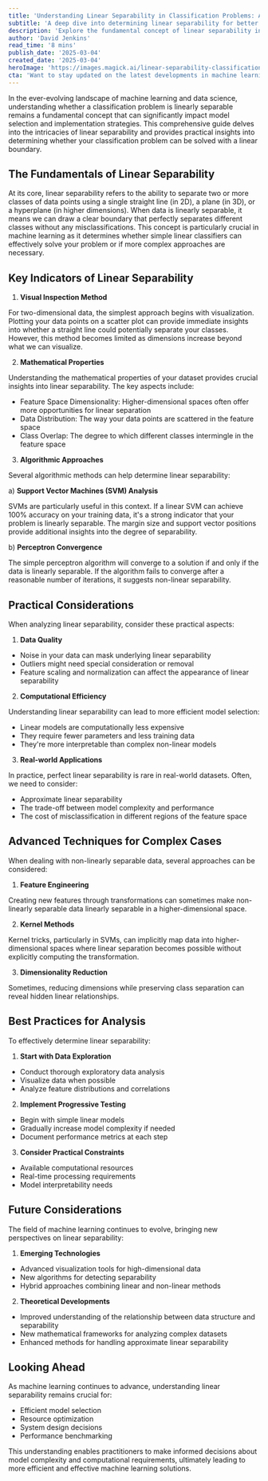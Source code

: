```yaml
---
title: 'Understanding Linear Separability in Classification Problems: A Comprehensive Guide'
subtitle: 'A deep dive into determining linear separability for better machine learning model selection'
description: 'Explore the fundamental concept of linear separability in classification problems and learn practical methods to determine if your data can be separated using linear boundaries. This comprehensive guide covers visual inspection techniques, mathematical properties, and algorithmic approaches to help you make informed decisions about model selection and implementation strategies.'
author: 'David Jenkins'
read_time: '8 mins'
publish_date: '2025-03-04'
created_date: '2025-03-04'
heroImage: 'https://images.magick.ai/linear-separability-classification.jpg'
cta: 'Want to stay updated on the latest developments in machine learning and data science? Follow us on LinkedIn for expert insights, practical tips, and innovative solutions in the field of AI and data analytics!'
---
```


In the ever-evolving landscape of machine learning and data science, understanding whether a classification problem is linearly separable remains a fundamental concept that can significantly impact model selection and implementation strategies. This comprehensive guide delves into the intricacies of linear separability and provides practical insights into determining whether your classification problem can be solved with a linear boundary.

## The Fundamentals of Linear Separability

At its core, linear separability refers to the ability to separate two or more classes of data points using a single straight line (in 2D), a plane (in 3D), or a hyperplane (in higher dimensions). When data is linearly separable, it means we can draw a clear boundary that perfectly separates different classes without any misclassifications. This concept is particularly crucial in machine learning as it determines whether simple linear classifiers can effectively solve your problem or if more complex approaches are necessary.

## Key Indicators of Linear Separability

1. **Visual Inspection Method**

For two-dimensional data, the simplest approach begins with visualization. Plotting your data points on a scatter plot can provide immediate insights into whether a straight line could potentially separate your classes. However, this method becomes limited as dimensions increase beyond what we can visualize.

2. **Mathematical Properties**

Understanding the mathematical properties of your dataset provides crucial insights into linear separability. The key aspects include:
- Feature Space Dimensionality: Higher-dimensional spaces often offer more opportunities for linear separation
- Data Distribution: The way your data points are scattered in the feature space
- Class Overlap: The degree to which different classes intermingle in the feature space

3. **Algorithmic Approaches**

Several algorithmic methods can help determine linear separability:

a) **Support Vector Machines (SVM) Analysis**

SVMs are particularly useful in this context. If a linear SVM can achieve 100% accuracy on your training data, it's a strong indicator that your problem is linearly separable. The margin size and support vector positions provide additional insights into the degree of separability.

b) **Perceptron Convergence**

The simple perceptron algorithm will converge to a solution if and only if the data is linearly separable. If the algorithm fails to converge after a reasonable number of iterations, it suggests non-linear separability.

## Practical Considerations

When analyzing linear separability, consider these practical aspects:

1. **Data Quality**

- Noise in your data can mask underlying linear separability
- Outliers might need special consideration or removal
- Feature scaling and normalization can affect the appearance of linear separability

2. **Computational Efficiency**

Understanding linear separability can lead to more efficient model selection:
- Linear models are computationally less expensive
- They require fewer parameters and less training data
- They're more interpretable than complex non-linear models

3. **Real-world Applications**

In practice, perfect linear separability is rare in real-world datasets. Often, we need to consider:
- Approximate linear separability
- The trade-off between model complexity and performance
- The cost of misclassification in different regions of the feature space

## Advanced Techniques for Complex Cases

When dealing with non-linearly separable data, several approaches can be considered:

1. **Feature Engineering**

Creating new features through transformations can sometimes make non-linearly separable data linearly separable in a higher-dimensional space.

2. **Kernel Methods**

Kernel tricks, particularly in SVMs, can implicitly map data into higher-dimensional spaces where linear separation becomes possible without explicitly computing the transformation.

3. **Dimensionality Reduction**

Sometimes, reducing dimensions while preserving class separation can reveal hidden linear relationships.

## Best Practices for Analysis

To effectively determine linear separability:

1. **Start with Data Exploration**

- Conduct thorough exploratory data analysis
- Visualize data when possible
- Analyze feature distributions and correlations

2. **Implement Progressive Testing**

- Begin with simple linear models
- Gradually increase model complexity if needed
- Document performance metrics at each step

3. **Consider Practical Constraints**

- Available computational resources
- Real-time processing requirements
- Model interpretability needs

## Future Considerations

The field of machine learning continues to evolve, bringing new perspectives on linear separability:

1. **Emerging Technologies**

- Advanced visualization tools for high-dimensional data
- New algorithms for detecting separability
- Hybrid approaches combining linear and non-linear methods

2. **Theoretical Developments**

- Improved understanding of the relationship between data structure and separability
- New mathematical frameworks for analyzing complex datasets
- Enhanced methods for handling approximate linear separability

## Looking Ahead

As machine learning continues to advance, understanding linear separability remains crucial for:
- Efficient model selection
- Resource optimization
- System design decisions
- Performance benchmarking

This understanding enables practitioners to make informed decisions about model complexity and computational requirements, ultimately leading to more efficient and effective machine learning solutions.